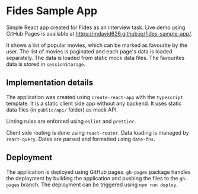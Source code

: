 # Fides Sample App

Simple React app created for Fides as an interview task.
Live demo using GitHub Pages is available at https://mdavid626.github.io/fides-sample-app/.

It shows a list of popular movies, which can be marked as favourite by the user. The list of movies is paginated and each page's data is loaded separately. The data is loaded from static mock data files. The favourites data is stored in `sessionStorage`.

## Implementation details
The application was created using `create-react-app` with the `typescript` template. It is a static client side app without any backend. It uses static data files (in `public/api/` folder) as mock API.

Linting rules are enforced using `eslint` and `prettier`. 

Client side routing is done using `react-router`. Data loading is managed by `react-query`. Dates are parsed and formatted using `date-fns`.

## Deployment
The application is deployed using GitHub pages. `gh-pages` package handles the deployment by building the application and pushing the files to the `gh-pages` branch. The deployment can be triggered using `npm run deploy`.